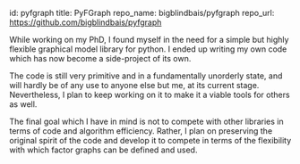 id: pyfgraph
title: PyFGraph
repo_name: bigblindbais/pyfgraph
repo_url: https://github.com/bigblindbais/pyfgraph


While working on my PhD, I found myself in the need for a simple but highly
flexible graphical model library for python.  I ended up writing my own code
which has now become a side-project of its own.

The code is still very primitive and in a fundamentally unorderly state, and
will hardly be of any use to anyone else but me, at its current stage.
Nevertheless, I plan to keep working on it to make it a viable tools for others
as well.

The final goal which I have in mind is not to compete with other libraries in
terms of code and algorithm efficiency.  Rather, I plan on preserving the
original spirit of the code and develop it to compete in terms of the
flexibility with which factor graphs can be defined and used.
